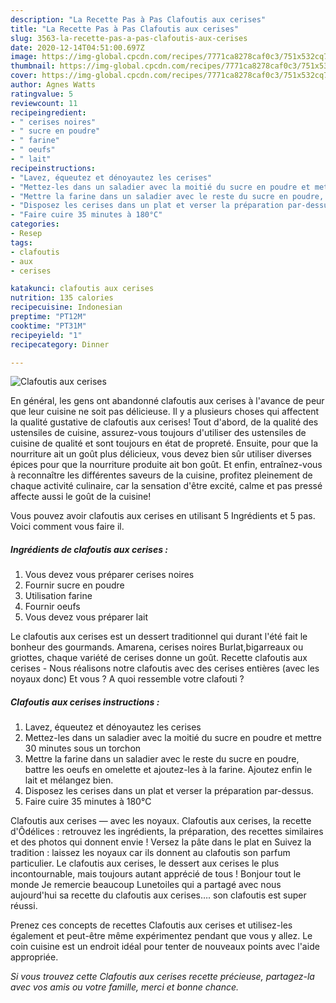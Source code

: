 ```yaml
---
description: "La Recette Pas à Pas Clafoutis aux cerises"
title: "La Recette Pas à Pas Clafoutis aux cerises"
slug: 3563-la-recette-pas-a-pas-clafoutis-aux-cerises
date: 2020-12-14T04:51:00.697Z
image: https://img-global.cpcdn.com/recipes/7771ca8278caf0c3/751x532cq70/clafoutis-aux-cerises-photo-principale-de-la-recette.jpg
thumbnail: https://img-global.cpcdn.com/recipes/7771ca8278caf0c3/751x532cq70/clafoutis-aux-cerises-photo-principale-de-la-recette.jpg
cover: https://img-global.cpcdn.com/recipes/7771ca8278caf0c3/751x532cq70/clafoutis-aux-cerises-photo-principale-de-la-recette.jpg
author: Agnes Watts
ratingvalue: 5
reviewcount: 11
recipeingredient:
- " cerises noires"
- " sucre en poudre"
- " farine"
- " oeufs"
- " lait"
recipeinstructions:
- "Lavez, équeutez et dénoyautez les cerises"
- "Mettez-les dans un saladier avec la moitié du sucre en poudre et mettre 30 minutes sous un torchon"
- "Mettre la farine dans un saladier avec le reste du sucre en poudre, battre les oeufs en omelette et ajoutez-les à la farine. Ajoutez enfin le lait et mélangez bien."
- "Disposez les cerises dans un plat et verser la préparation par-dessus."
- "Faire cuire 35 minutes à 180°C"
categories:
- Resep
tags:
- clafoutis
- aux
- cerises

katakunci: clafoutis aux cerises 
nutrition: 135 calories
recipecuisine: Indonesian
preptime: "PT12M"
cooktime: "PT31M"
recipeyield: "1"
recipecategory: Dinner

---
```



![Clafoutis aux cerises](https://img-global.cpcdn.com/recipes/7771ca8278caf0c3/751x532cq70/clafoutis-aux-cerises-photo-principale-de-la-recette.jpg)

En général, les gens ont abandonné clafoutis aux cerises à l'avance de peur que leur cuisine ne soit pas délicieuse. Il y a plusieurs choses qui affectent la qualité gustative de clafoutis aux cerises! Tout d'abord, de la qualité des ustensiles de cuisine, assurez-vous toujours d'utiliser des ustensiles de cuisine de qualité et sont toujours en état de propreté. Ensuite, pour que la nourriture ait un goût plus délicieux, vous devez bien sûr utiliser diverses épices pour que la nourriture produite ait bon goût. Et enfin, entraînez-vous à reconnaître les différentes saveurs de la cuisine, profitez pleinement de chaque activité culinaire, car la sensation d'être excité, calme et pas pressé affecte aussi le goût de la cuisine!

<!--inarticleads1-->

Vous pouvez avoir clafoutis aux cerises en utilisant 5 Ingrédients et 5 pas. Voici comment vous faire il.

##### Ingrédients de clafoutis aux cerises :

1. Vous devez vous préparer  cerises noires
1. Fournir  sucre en poudre
1. Utilisation  farine
1. Fournir  oeufs
1. Vous devez vous préparer  lait


Le clafoutis aux cerises est un dessert traditionnel qui durant l&#39;été fait le bonheur des gourmands. Amarena, cerises noires Burlat,bigarreaux ou griottes, chaque variété de cerises donne un goût. Recette clafoutis aux cerises - Nous réalisons notre clafoutis avec des cerises entières (avec les noyaux donc) Et vous ? A quoi ressemble votre clafouti ? 

<!--inarticleads2-->

##### Clafoutis aux cerises instructions :

1. Lavez, équeutez et dénoyautez les cerises
1. Mettez-les dans un saladier avec la moitié du sucre en poudre et mettre 30 minutes sous un torchon
1. Mettre la farine dans un saladier avec le reste du sucre en poudre, battre les oeufs en omelette et ajoutez-les à la farine. Ajoutez enfin le lait et mélangez bien.
1. Disposez les cerises dans un plat et verser la préparation par-dessus.
1. Faire cuire 35 minutes à 180°C


Clafoutis aux cerises — avec les noyaux. Clafoutis aux cerises, la recette d&#39;Ôdélices : retrouvez les ingrédients, la préparation, des recettes similaires et des photos qui donnent envie ! Versez la pâte dans le plat en Suivez la tradition : laissez les noyaux car ils donnent au clafoutis son parfum particulier. Le clafoutis aux cerises, le dessert aux cerises le plus incontournable, mais toujours autant apprécié de tous ! Bonjour tout le monde Je remercie beaucoup Lunetoiles qui a partagé avec nous aujourd&#39;hui sa recette du clafoutis aux cerises…. son clafoutis est super réussi. 

<!--inarticleads1-->

<p>
Prenez ces concepts de recettes Clafoutis aux cerises et utilisez-les également et peut-être même expérimentez pendant que vous y allez. Le coin cuisine est un endroit idéal pour tenter de nouveaux points avec l'aide appropriée.
</p>

<p>
<i>Si vous trouvez cette Clafoutis aux cerises recette précieuse, partagez-la avec vos amis ou votre famille, merci et bonne chance.</i>
</p>

